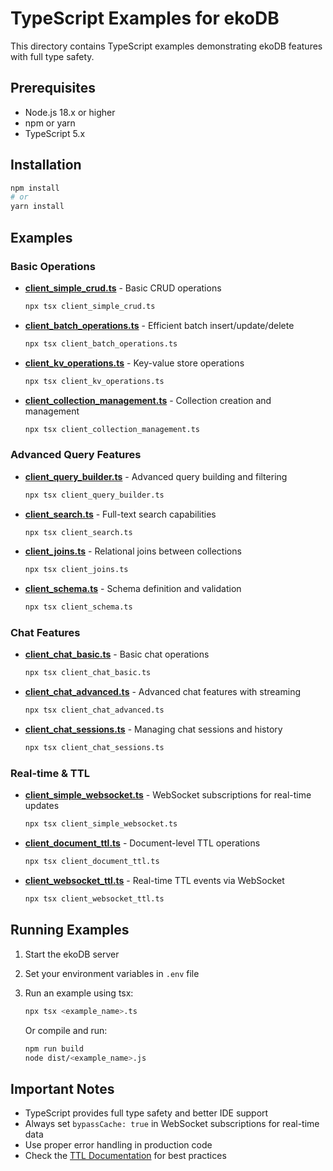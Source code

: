 # TypeScript Examples for ekoDB

This directory contains TypeScript examples demonstrating ekoDB features with
full type safety.

## Prerequisites

- Node.js 18.x or higher
- npm or yarn
- TypeScript 5.x

## Installation

```bash
npm install
# or
yarn install
```

## Examples

### Basic Operations

- **[client_simple_crud.ts](client_simple_crud.ts)** - Basic CRUD operations

  ```bash
  npx tsx client_simple_crud.ts
  ```

- **[client_batch_operations.ts](client_batch_operations.ts)** - Efficient batch
  insert/update/delete

  ```bash
  npx tsx client_batch_operations.ts
  ```

- **[client_kv_operations.ts](client_kv_operations.ts)** - Key-value store
  operations

  ```bash
  npx tsx client_kv_operations.ts
  ```

- **[client_collection_management.ts](client_collection_management.ts)** -
  Collection creation and management
  ```bash
  npx tsx client_collection_management.ts
  ```

### Advanced Query Features

- **[client_query_builder.ts](client_query_builder.ts)** - Advanced query
  building and filtering

  ```bash
  npx tsx client_query_builder.ts
  ```

- **[client_search.ts](client_search.ts)** - Full-text search capabilities

  ```bash
  npx tsx client_search.ts
  ```

- **[client_joins.ts](client_joins.ts)** - Relational joins between collections

  ```bash
  npx tsx client_joins.ts
  ```

- **[client_schema.ts](client_schema.ts)** - Schema definition and validation
  ```bash
  npx tsx client_schema.ts
  ```

### Chat Features

- **[client_chat_basic.ts](client_chat_basic.ts)** - Basic chat operations

  ```bash
  npx tsx client_chat_basic.ts
  ```

- **[client_chat_advanced.ts](client_chat_advanced.ts)** - Advanced chat
  features with streaming

  ```bash
  npx tsx client_chat_advanced.ts
  ```

- **[client_chat_sessions.ts](client_chat_sessions.ts)** - Managing chat
  sessions and history
  ```bash
  npx tsx client_chat_sessions.ts
  ```

### Real-time & TTL

- **[client_simple_websocket.ts](client_simple_websocket.ts)** - WebSocket
  subscriptions for real-time updates

  ```bash
  npx tsx client_simple_websocket.ts
  ```

- **[client_document_ttl.ts](client_document_ttl.ts)** - Document-level TTL
  operations

  ```bash
  npx tsx client_document_ttl.ts
  ```

- **[client_websocket_ttl.ts](client_websocket_ttl.ts)** - Real-time TTL events
  via WebSocket
  ```bash
  npx tsx client_websocket_ttl.ts
  ```

## Running Examples

1. Start the ekoDB server
2. Set your environment variables in `.env` file
3. Run an example using tsx:

   ```bash
   npx tsx <example_name>.ts
   ```

   Or compile and run:

   ```bash
   npm run build
   node dist/<example_name>.js
   ```

## Important Notes

- TypeScript provides full type safety and better IDE support
- Always set `bypassCache: true` in WebSocket subscriptions for real-time data
- Use proper error handling in production code
- Check the [TTL Documentation](../../documentation/TTL.md) for best practices
